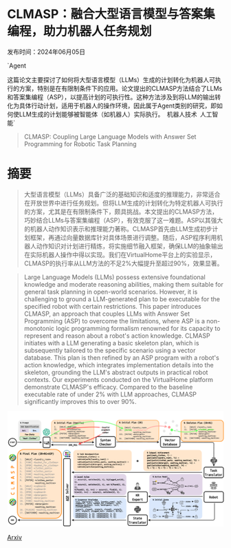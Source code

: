 # CLMASP：融合大型语言模型与答案集编程，助力机器人任务规划

发布时间：2024年06月05日

`Agent

这篇论文主要探讨了如何将大型语言模型（LLMs）生成的计划转化为机器人可执行的方案，特别是在有限制条件下的应用。论文提出的CLMASP方法结合了LLMs和答案集编程（ASP），以提高计划的可执行性。这种方法涉及到将LLM的输出转化为具体行动计划，适用于机器人的操作环境，因此属于Agent类别的研究，即如何使LLM生成的计划能够被智能体（如机器人）实际执行。` `机器人技术` `人工智能`

> CLMASP: Coupling Large Language Models with Answer Set Programming for Robotic Task Planning

# 摘要

> 大型语言模型（LLMs）具备广泛的基础知识和适度的推理能力，非常适合在开放世界中进行任务规划。但将LLM生成的计划转化为特定机器人可执行的方案，尤其是在有限制条件下，颇具挑战。本文提出的CLMASP方法，巧妙结合LLMs与答案集编程（ASP），有效克服了这一难题。ASP以其强大的机器人动作知识表示和推理能力著称。CLMASP首先由LLM生成初步计划框架，再通过向量数据库针对具体场景进行调整。随后，ASP程序利用机器人动作知识对计划进行精炼，将实施细节融入框架，确保LLM的抽象输出在实际机器人操作中得以实现。我们在VirtualHome平台上的实验显示，CLMASP的执行率从LLM方法的不足2%大幅提升至超过90%，效果显著。

> Large Language Models (LLMs) possess extensive foundational knowledge and moderate reasoning abilities, making them suitable for general task planning in open-world scenarios. However, it is challenging to ground a LLM-generated plan to be executable for the specified robot with certain restrictions. This paper introduces CLMASP, an approach that couples LLMs with Answer Set Programming (ASP) to overcome the limitations, where ASP is a non-monotonic logic programming formalism renowned for its capacity to represent and reason about a robot's action knowledge. CLMASP initiates with a LLM generating a basic skeleton plan, which is subsequently tailored to the specific scenario using a vector database. This plan is then refined by an ASP program with a robot's action knowledge, which integrates implementation details into the skeleton, grounding the LLM's abstract outputs in practical robot contexts. Our experiments conducted on the VirtualHome platform demonstrate CLMASP's efficacy. Compared to the baseline executable rate of under 2% with LLM approaches, CLMASP significantly improves this to over 90%.

![CLMASP：融合大型语言模型与答案集编程，助力机器人任务规划](../../../paper_images/2406.03367/x1.png)

[Arxiv](https://arxiv.org/abs/2406.03367)